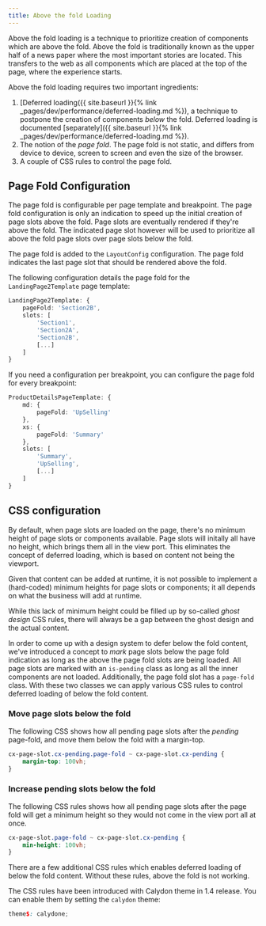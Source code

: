 ```yaml
---
title: Above the fold Loading
---
```


Above the fold loading is a technique to prioritize creation of components which are above the fold. Above the fold is traditionally known as the upper half of a news paper where the most important stories are located. This transfers to the web as all components which are placed at the top of the page, where the experience starts.

Above the fold loading requires two important ingredients:

1. [Deferred loading({{ site.baseurl }}{% link _pages/dev/performance/deferred-loading.md %}), a technique to postpone the creation of components _below_ the fold. Deferred loading is documented [separately]({{ site.baseurl }}{% link _pages/dev/performance/deferred-loading.md %}).
2. The notion of the _page fold_. The page fold is not static, and differs from device to device, screen to screen and even the size of the browser.
3. A couple of CSS rules to control the page fold.

## Page Fold Configuration

The page fold is configurable per page template and breakpoint. The page fold configuration is only an indication to speed up the initial creation of page slots above the fold. Page slots are eventually rendered if they're above the fold. The indicated page slot however will be used to prioritize all above the fold page slots over page slots below the fold.

The page fold is added to the `LayoutConfig` configuration. The page fold indicates the last page slot that should be rendered above the fold.

The following configuration details the page fold for the `LandingPage2Template` page template:

```typescript
LandingPage2Template: {
    pageFold: 'Section2B',
    slots: [
        'Section1',
        'Section2A',
        'Section2B',
        [...]
    ]
}
```

If you need a configuration per breakpoint, you can configure the page fold for every breakpoint:

```typescript
ProductDetailsPageTemplate: {
    md: {
        pageFold: 'UpSelling'
    },
    xs: {
        pageFold: 'Summary'
    },
    slots: [
        'Summary',
        'UpSelling',
        [...]
    ]
}
```

## CSS configuration

By default, when page slots are loaded on the page, there's no minimum height of page slots or components available. Page slots will initally all have no height, which brings them all in the view port. This eliminates the concept of deferred loading, which is based on content not being the viewport.

Given that content can be added at runtime, it is not possible to implement a (hard-coded) minimum heights for page slots or components; it all depends on what the business will add at runtime.

While this lack of minimum height could be filled up by so-called _ghost design_ CSS rules, there will always be a gap between the ghost design and the actual content.

In order to come up with a design system to defer below the fold content, we've introduced a concept to _mark_ page slots below the page fold indication as long as the above the page fold slots are being loaded. All page slots are marked with an `is-pending` class as long as all the inner components are not loaded. Additionally, the page fold slot has a `page-fold` class. With these two classes we can apply various CSS rules to control deferred loading of below the fold content.

### Move page slots below the fold

The following CSS shows how all pending page slots after the _pending_ page-fold, and move them below the fold with a margin-top.

```scss
cx-page-slot.cx-pending.page-fold ~ cx-page-slot.cx-pending {
    margin-top: 100vh;
}
```

### Increase pending slots below the fold

The following CSS rules shows how all pending page slots after the page fold will get a minimum height so they would not come in the view port all at once.

```scss
cx-page-slot.page-fold ~ cx-page-slot.cx-pending {
    min-height: 100vh;
}
```

There are a few additional CSS rules which enables deferred loading of below the fold content. Without these rules, above the fold is not working.

The CSS rules have been introduced with Calydon theme in 1.4 release. You can enable them by setting the `calydon` theme:

```scss
theme$: calydone;
```
